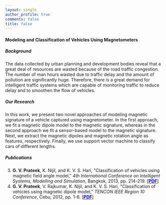 ```yaml
---
layout: single
author_profile: true
comments: false
title: false
---
```


#### Modeling and Classification of Vehicles Using Magnetometers
##### Background
The data collected by urban planning and development bodies reveal that a great deal of resources are wasted because of the road traffic congestion. The number of man hours wasted due to traffic delay and the amount of pollution are significantly huge. Therefore, there is a great demand for intelligent traffic systems which are capable of monitoring traffic to reduce delay and to smoothen the flow of vehicles.

##### Our Research
In this work, we present two novel approaches of modeling magnetic signature of a vehicle captured using magnetometer. In the first approach, we fit a magnetic dipole model to the magnetic signature, whereas in the second approach we fit a sensor-based model to the magnetic signature. Next, we extract the magnetic dipoles and magnetic rotation angle as features, respectively. Finally, we use support vector machine to classify cars of different lengths.

##### Publications
3. **G. V. Prateek**, K. Nijil, and K. V. S. Hari, "Classification of vehicles using magnetic field angle model," _4th International Conference on Intelligent Systems, Modelling and Simulation_, Bangkok, 2013, pp. 214-219. [\[<span style="color:blue">**PDF**</span>\]](/research/vehclass/pdfs/[IEEEISMS]Prateek_et_al-2013-Classification_of_vehicles_using_magnetic_field_angle_model.pdf)
4. **G. V. Prateek**, V. Rajkumar, K. Nijil, and K. V. S. Hari, "Classification of vehicles using magnetic dipole model," _TENCON IEEE Region 10 Conference_, Cebu, 2012, pp. 1-6. [\[<span style="color:blue">**PDF**</span>\]](/research/vehclass/pdfs/[IEEETENCON]Prateek_et_al-2012-Classification_of_vehicles_using_magnetic_dipole_model.pdf)